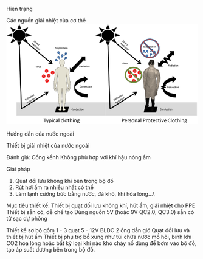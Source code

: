 Hiện trạng

Các nguồn giải nhiệt của cơ thể
![source](https://github.com/vivudi/PPEcooling/blob/main/Old/Balancing-protection-and-heat-strain-Typical-non-protective-clothing-allows-for.png)

Hướng dẫn của nước ngoài






Thiết bị giải nhiệt của nước ngoài





Đánh giá:
Cồng kềnh
Không phù hợp với khí hậu nóng ẩm

Giải pháp
1. Quạt đối lưu không khí bên trong bộ đồ
2. Rút hơi ẩm ra nhiều nhất có thể
3. Làm lạnh cưỡng bức bằng nước, đá khô, khí hóa lỏng...\

Mục tiêu thiết kế:
Thiết bị quạt đối lưu không khí, hút ẩm, giải nhiệt cho PPE
Thiết bị sẵn có, dễ chế tạo
Dùng nguồn 5V (hoặc 9V QC2.0, QC3.0) sẵn có từ sạc dự phòng

Thiết kế sơ bộ gồm 
1 - 3 quạt 5 - 12V BLDC
2 ống dẫn gió
Quạt đối lưu và thiết bị hút ẩm
Thiết bị phụ trợ bổ xung như túi chứa nước mồ hôi, bính khí CO2 hóa lỏng hoặc bất kỳ loại khí nào khó cháy nổ dùng để bơm vào bộ đồ, tạo áp suất dương bên trong bộ đồ.




